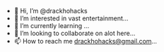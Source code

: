 - 👋 Hi, I’m @drackhohacks
- 👀 I’m interested in vast entertainment...
- 🌱 I’m currently learning ...
- 💞️ I’m looking to collaborate on alot here...
- 📫 How to reach me drackhohacks@gmail.com...

<!---
drackhohacks/drackhohacks is a ✨ special ✨ repository because its `README.md` (this file) appears on your GitHub profile.
You can click the Preview link to take a look at your changes.
--->
